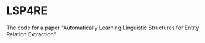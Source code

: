 # LSP4RE

The code for a paper "Automatically Learning Linguistic Structures for Entity Relation Extraction"
